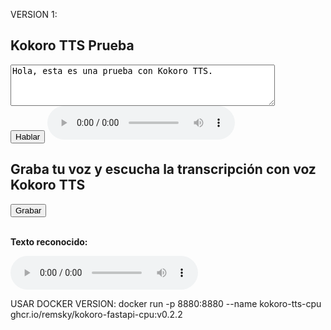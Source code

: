 VERSION 1:
<!DOCTYPE html>
<html lang="es">
<head><meta charset="UTF-8" /><title>Kokoro TTS Demo</title></head>
<body>
  <h2>Kokoro TTS Prueba</h2>
  <textarea id="texto" rows="4" cols="50">Hola, esta es una prueba con Kokoro TTS.</textarea><br>
  <button onclick="hablar()">Hablar</button>
  <audio id="audio" controls></audio>

  <script>
    async function hablar() {
      const texto = document.getElementById("texto").value;
      const response = await fetch('http://localhost:8880/v1/audio/speech', {
        method: 'POST',
        headers: { 'Content-Type': 'application/json' },
        body: JSON.stringify({
          model: "kokoro",
          voice: "af_sky+af_bella",
          input: texto
        })
      });

      if (!response.ok) {
        alert("Error: " + response.status);
        return;
      }

      const blob = await response.blob();
      const audio = document.getElementById("audio");
      audio.src = URL.createObjectURL(blob);
      audio.play();
    }
  </script>
</body>
</html>















<!DOCTYPE html>
<html lang="es">
<head>
  <meta charset="UTF-8" />
  <title>Grabar y Reproducir con Kokoro TTS</title>
</head>
<body>
  <h2>Graba tu voz y escucha la transcripción con voz Kokoro TTS</h2>

  <button id="btnGrabar">Grabar</button><br><br>
  <p><b>Texto reconocido:</b> <span id="textoReconocido"></span></p>
  <audio id="audio" controls></audio>

  <script>
    const btn = document.getElementById("btnGrabar");
    const textoSpan = document.getElementById("textoReconocido");
    const audio = document.getElementById("audio");

    let recorder;
    let chunks = [];

    // Usaremos la API de Web Speech para reconocimiento
    const SpeechRecognition = window.SpeechRecognition || window.webkitSpeechRecognition;
    if (!SpeechRecognition) {
      alert("Tu navegador no soporta Speech Recognition");
    }
    const recognition = new SpeechRecognition();
    recognition.lang = "es-ES";
    recognition.interimResults = false;
    recognition.maxAlternatives = 1;

    btn.onclick = () => {
      textoSpan.textContent = "";
      recognition.start();
      btn.disabled = true;
      btn.textContent = "Grabando...";
    };

    recognition.onresult = async (event) => {
      const texto = event.results[0][0].transcript;
      textoSpan.textContent = texto;
      btn.textContent = "Grabado ✔";

      // Enviar a Kokoro TTS para reproducir
      const resp = await fetch('http://localhost:8880/v1/audio/speech', {
        method: 'POST',
        headers: { 'Content-Type': 'application/json' },
        body: JSON.stringify({
          model: "kokoro",
          voice: "af_heart",
          input: texto
        })
      });

      if (resp.ok) {
        const blob = await resp.blob();
        audio.src = URL.createObjectURL(blob);
        audio.play();
      } else {
        alert("Error en TTS: " + resp.status);
      }

      btn.disabled = false;
      btn.textContent = "Grabar";
    };

    recognition.onerror = (e) => {
      alert("Error en reconocimiento: " + e.error);
      btn.disabled = false;
      btn.textContent = "Grabar";
    };

    recognition.onspeechend = () => {
      recognition.stop();
    };
  </script>
</body>
</html>


USAR DOCKER VERSION:
docker run -p 8880:8880 --name kokoro-tts-cpu ghcr.io/remsky/kokoro-fastapi-cpu:v0.2.2

